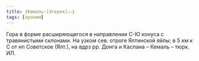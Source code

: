 ```yaml
---
title: ⦗Кемаль-[Эгерек]⒯⦘
tags: [ороним]
---
```


Гора в форме расширяющегося в направлении С-Ю конуса с травянистыми склонами. На
узком сев. отроге Ялтинской яйлы; в 5 км к С от нп Советское (Ялт.), на вдрз рр.
Донга и Каспана – Кемаль – тюрк. ИЛ.
